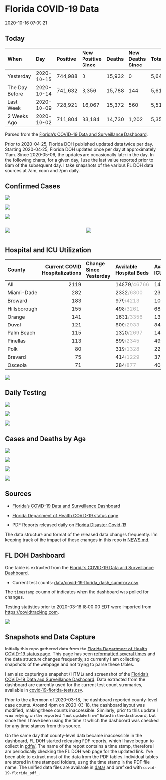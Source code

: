 Florida COVID-19 Data
================
2020-10-16 07:09:21

## Today

| When           | Day        | Positive | New Positive Since | Deaths | New Deaths Since | Total     |
| :------------- | :--------- | :------- | :----------------- | :----- | :--------------- | :-------- |
| Yesterday      | 2020-10-15 | 744,988  | 0                  | 15,932 | 0                | 5,643,521 |
| The Day Before | 2020-10-14 | 741,632  | 3,356              | 15,788 | 144              | 5,615,247 |
| Last Week      | 2020-10-09 | 728,921  | 16,067             | 15,372 | 560              | 5,518,162 |
| 2 Weeks Ago    | 2020-10-02 | 711,804  | 33,184             | 14,730 | 1,202            | 5,351,521 |

Parsed from the [Florida’s COVID-19 Data and Surveillance
Dashboard](https://fdoh.maps.arcgis.com/apps/opsdashboard/index.html#/8d0de33f260d444c852a615dc7837c86).

Prior to 2020-04-25, Florida DOH published updated data twice per day.
Starting 2020-04-25, Florida DOH updates once per day at approximately
11am. Since 2020-05-06, the updates are occasionally later in the day.
In the following charts, for a given day, I use the last value reported
prior to 8am of the subsequent day. I take snapshots of the various FL
DOH data sources at 7am, noon and 7pm daily.

## Confirmed Cases

![](plots/covid-19-florida-daily-test-changes.png)

![](plots/covid-19-florida-deaths-by-day.png)

![](plots/covid-19-florida-county-top-6.png)

<div class="columns">

<div class="column is-full-mobile">

![](plots/covid-19-florida-testing.png)

</div>

<div class="column is-full-mobile">

![](plots/covid-19-florida-total-positive.png)

</div>

</div>

## Hospital and ICU Utilization

| County       | Current COVID Hospitalizations | Change Since Yesterday | Available Hospital Beds                      | Available ICU Beds                         |
| :----------- | -----------------------------: | :--------------------- | :------------------------------------------- | :----------------------------------------- |
| All          |                           2119 |                        | 14879<span style="color: #aaa">/46766</span> | 1404<span style="color: #aaa">/4625</span> |
| Miami-Dade   |                            282 |                        | 2332<span style="color: #aaa">/6300</span>   | 236<span style="color: #aaa">/710</span>   |
| Broward      |                            183 |                        | 979<span style="color: #aaa">/4213</span>    | 104<span style="color: #aaa">/340</span>   |
| Hillsborough |                            155 |                        | 498<span style="color: #aaa">/3261</span>    | 68<span style="color: #aaa">/311</span>    |
| Orange       |                            141 |                        | 1631<span style="color: #aaa">/3356</span>   | 130<span style="color: #aaa">/274</span>   |
| Duval        |                            121 |                        | 809<span style="color: #aaa">/2933</span>    | 84<span style="color: #aaa">/353</span>    |
| Palm Beach   |                            115 |                        | 1320<span style="color: #aaa">/2697</span>   | 145<span style="color: #aaa">/258</span>   |
| Pinellas     |                            113 |                        | 899<span style="color: #aaa">/2345</span>    | 49<span style="color: #aaa">/250</span>    |
| Polk         |                             80 |                        | 319<span style="color: #aaa">/1328</span>    | 22<span style="color: #aaa">/136</span>    |
| Brevard      |                             75 |                        | 414<span style="color: #aaa">/1229</span>    | 37<span style="color: #aaa">/130</span>    |
| Osceola      |                             71 |                        | 284<span style="color: #aaa">/877</span>     | 40<span style="color: #aaa">/82</span>     |

![](plots/covid-19-florida-icu-usage.png)

## Daily Testing

![](plots/covid-19-florida-tests-per-case.png)

<!-- ![](plots/covid-19-florida-change-new-cases.png) -->

![](plots/covid-19-florida-tests-percent-positive.png)

![](plots/covid-19-florida-test-and-case-growth.png)

## Cases and Deaths by Age

![](plots/covid-19-florida-weekly-events-by-age.png)

![](plots/covid-19-florida-age.png)

![](plots/covid-19-florida-age-deaths.png)

![](plots/covid-19-florida-age-sex.png)

## Sources

  - [Florida’s COVID-19 Data and Surveillance
    Dashboard](https://fdoh.maps.arcgis.com/apps/opsdashboard/index.html#/8d0de33f260d444c852a615dc7837c86)

  - [Florida Department of Health COVID-19 status
    page](http://www.floridahealth.gov/diseases-and-conditions/COVID-19/)

  - PDF Reports released daily on [Florida Disaster
    Covid-19](http://www.floridahealth.gov/diseases-and-conditions/COVID-19/)

The data structure and format of the released data changes frequently.
I’m keeping track of the impact of these changes in this repo in
[NEWS.md](NEWS.md).

## FL DOH Dashboard

One table is extracted from the [Florida’s COVID-19 Data and
Surveillance
Dashboard](https://fdoh.maps.arcgis.com/apps/opsdashboard/index.html#/8d0de33f260d444c852a615dc7837c86).

  - Current test counts:
    [data/covid-19-florida\_dash\_summary.csv](data/covid-19-florida_dash_summary.csv)

The `timestamp` column of indicates when the dashboard was polled for
changes.

Testing statistics prior to 2020-03-16 18:00:00 EDT were imported from
<https://covidtracking.com>.

![](screenshots/fodh_maps_arcgis_com__apps__opsdashboard.png)

## Snapshots and Data Capture

Initially this repo gathered data from the [Florida Department of Health
COVID-19 status
page](http://www.floridahealth.gov/diseases-and-conditions/COVID-19/).
This page has been [reformatted several
times](screenshots/floridahealth_gov__diseases-and-conditions__COVID-19.png)
and the data structure changes frequently, so currently I am collecting
snapshots of the webpage and not trying to parse these tables.

I am also capturing a snapshot (HTML) and screenshot of the [Florida’s
COVID-19 Data and Surveillance
Dashboard](https://fdoh.maps.arcgis.com/apps/opsdashboard/index.html#/8d0de33f260d444c852a615dc7837c86).
Data extracted from the dashboard are currently used for the current
test count summaries, available in
[covid-19-florida-tests.csv](covid-19-florida-tests.csv).

Prior to the afternoon of 2020-03-18, the dashboard reported
county-level case counts. Around 4pm on 2020-03-18, the dashboard layout
was modified, making these counts inaccessible. Similarly, prior to this
update I was relying on the reported “last update time” listed in the
dashboard, but since then I have been using the time at which the
dashboard was checked for any time stamps from this source.

On the same day that county-level data became inaccessible in the
dashboard, FL DOH started releasing PDF reports, which I have begun to
collect in [pdfs/](pdfs/). The name of the report contains a time stamp,
therefore I am periodically checking the FL DOH web page for the updated
link. I’ve been able to extract most of the data from the PDF tables.
Individual tables are stored in time stamped folders, using the time
stamp in the PDF file name. The unified data files are available in
[data/](data/) and prefixed with `covid-19-florida_pdf_`.
